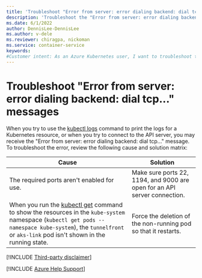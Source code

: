 ```yaml
---
title: 'Troubleshoot "Error from server: error dialing backend: dial tcp..."'
description: 'Troubleshoot the "Error from server: error dialing backend: dial tcp…" message, which blocks you from using "kubectl logs" or connecting to the API server.'
ms.date: 6/1/2022
author: DennisLee-DennisLee
ms.author: v-dele
ms.reviewer: chiragpa, nickoman
ms.service: container-service
keywords:
#Customer intent: As an Azure Kubernetes user, I want to troubleshoot the "Error from server: error dialing backend: dial tcp…" message so that I can connect to the API server or use the `kubectl logs` command to get logs.
---
```

# Troubleshoot "Error from server: error dialing backend: dial tcp..." messages

When you try to use the [kubectl logs](https://kubernetes.io/docs/reference/generated/kubectl/kubectl-commands#logs) command to print the logs for a Kubernetes resource, or when you try to connect to the API server, you may receive the "Error from server: error dialing backend: dial tcp..." message. To troubleshoot the error, review the following cause and solution matrix:

| Cause | Solution |
| --- | --- |
| The required ports aren't enabled for use. | Make sure ports 22, 1194, and 9000 are open for an API server connection. |
| When you run the [kubectl get](https://kubernetes.io/docs/reference/generated/kubectl/kubectl-commands#get) command to show the resources in the `kube-system` namespace (`kubectl get pods --namespace kube-system`), the `tunnelfront` or `aks-link` pod isn't shown in the running state. | Force the deletion of the non-running pod so that it restarts. |

[!INCLUDE [Third-party disclaimer](../../includes/third-party-disclaimer.md)]

[!INCLUDE [Azure Help Support](../../includes/azure-help-support.md)]
